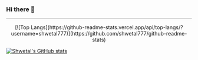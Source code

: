 ### Hi there 👋
---
<p align="center">
[![Top Langs](https://github-readme-stats.vercel.app/api/top-langs/?username=shwetal777)](https://github.com/shwetal777/github-readme-stats)
</p>

[![Shwetal's GitHub stats](https://github-readme-stats.vercel.app/api?username=shwetal777)](https://github.com/shwetal777/github-readme-stats)
<!--
**shwetal777/shwetal777** is a ✨ _special_ ✨ repository because its `README.md` (this file) appears on your GitHub profile.

Here are some ideas to get you started:

- 🔭 I’m currently working on ...
- 🌱 I’m currently learning ...
- 👯 I’m looking to collaborate on ...
- 🤔 I’m looking for help with ...
- 💬 Ask me about ...
- 📫 How to reach me: ...
- 😄 Pronouns: ...
- ⚡ Fun fact: ...
-->
